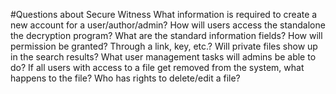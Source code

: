 #Questions about Secure Witness
What information is required to create a new account for a user/author/admin?
How will users access the standalone the decryption program?
What are the standard information fields?
How will permission be granted? Through a link, key, etc.?
Will private files show up in the search results?
What user management tasks will admins be able to do?
If all users with access to a file get removed from the system, what happens to the file?
Who has rights to delete/edit a file?
